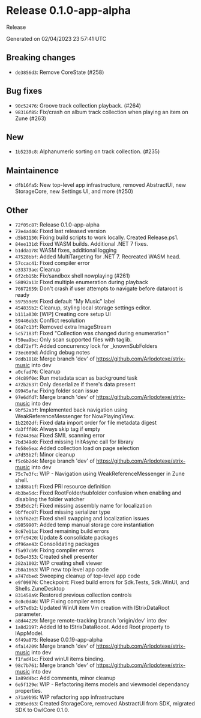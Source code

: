 # Release 0.1.0-app-alpha
 Release 

Generated on 02/04/2023 23:57:41 UTC

## Breaking changes
 - `de3856d3`:  Remove CoreState (#258)
## Bug fixes
 - `90c52476`:  Groove track collection playback. (#264)
 - `98316f85`:  Fix/crash on album track collection when playing an item on Zune (#263)
## New
 - `1b5239c8`:  Alphanumeric sorting on track collection. (#235)
## Maintainence
 - `dfb16fa5`:  New top-level app infrastructure, removed AbstractUI, new StorageCore, new Settings UI, and more (#250)
## Other
 - `72f05c87`: Release 0.1.0-app-alpha
 - `72e4ad46`: Fixed last released version
 - `d5b81130`: Fixing build scripts to work locally. Created Release.ps1.
 - `84ee131d`: Fixed WASM builds. Additional .NET 7 fixes.
 - `b1dda178`: WASM fixes, additional logging
 - `47528bbf`: Added MultiTargeting for .NET 7. Recreated WASM head.
 - `57ccac41`: Fixed compiler error
 - `e33373ae`: Cleanup
 - `6f2cb15b`: Fix/sandbox shell nowplaying (#261)
 - `58092a13`: Fixed multiple enumeration during playback
 - `76672659`: Don't crash if user attempts to navigate before dataroot is ready
 - `597559e9`: Fixed default "My Music" label
 - `454835b2`: Cleanup, styling local storage settings editor.
 - `b111a030`: [WIP] Creating core setup UI
 - `59446eb3`: Conflict resolution
 - `86a7c13f`: Removed extra ImageStream
 - `5c57183f`: Fixed "Collection was changed during enumeration"
 - `f50ea9bc`: Only scan supported files with taglib.
 - `dbd72ef7`: Added concurrency lock for _knownSubFolders
 - `73ec609d`: Adding debug notes
 - `9ddb1818`: Merge branch 'dev' of https://github.com/Arlodotexe/strix-music into dev
 - `a0cfad76`: Cleanup
 - `d4c89f0e`: Run metadata scan as background task
 - `472b2637`: Only deserialize if there's data present
 - `89945afa`: Fixing folder scan issue
 - `97e6dfd7`: Merge branch 'dev' of https://github.com/Arlodotexe/strix-music into dev
 - `9bf52a3f`: Implemented back navigation using WeakReferenceMessenger for NowPlayingView.
 - `1b2202df`: Fixed data import order for file metadata digest
 - `da3fff80`: Always skip tag if empty
 - `fd24436a`: Fixed SMIL scanning error
 - `7bd349d0`: Fixed missing InitAsync call for library
 - `fe58e5ea`: Added collection load on page selection
 - `a7d55b2f`: Minor cleanup
 - `f5c6b2d4`: Merge branch 'dev' of https://github.com/Arlodotexe/strix-music into dev
 - `75c7e3fc`: WIP - Navigation using WeakReferenceMessenger in Zune shell.
 - `12d88a1f`: Fixed PRI resource definition
 - `4b3be5dc`: Fixed RootFolder/subfolder confusion when enabling and disabling the folder watcher
 - `35d5dc2f`: Fixed missing assembly name for localization
 - `9bffec07`: Fixed missing serializer type
 - `b35f62e2`: Fixed shell swapping and localization issues
 - `d9859907`: Added temp manual storage core instantiation
 - `8c67e11a`: Fixed remaining build errors
 - `07fc9420`: Update & consolidate packages
 - `df96ae43`: Consolidating packages
 - `f5a97cb9`: Fixing compiler errors
 - `8d5e4353`: Created shell presenter
 - `282a1002`: WIP creating shell viewer
 - `2b8a1663`: WIP new top level app code
 - `a747dbed`: Sweeping cleanup of top-level app code
 - `e9f09076`: Checkpoint: Fixed build errors for Sdk.Tests, Sdk.WinUI, and Shells.ZuneDesktop
 - `831450a9`: Restored previous collection controls
 - `8c0c0d46`: WIP Fixing compiler errors
 - `ef57e6b2`: Updated WinUI item Vm creation with IStrixDataRoot parameter.
 - `a8d44229`: Merge remote-tracking branch 'origin/dev' into dev
 - `1a8d2197`: Added Id to IStrixDataRooot. Added Root property to IAppModel.
 - `6f49a075`: Release 0.0.19-app-alpha
 - `4fa14209`: Merge branch 'dev' of https://github.com/Arlodotexe/strix-music into dev
 - `f1fad41c`: Fixed winUI items binding.
 - `98c7b761`: Merge branch 'dev' of https://github.com/Arlodotexe/strix-music into dev
 - `1a89d4bc`: Add comments, minor cleanup
 - `6e5f129e`: WIP - Refactoring items models and viewmodel dependancy properties.
 - `a71a9b95`: WIP refactoring app infrastructure
 - `2005ed63`: Created StorageCore, removed AbstractUI from SDK, migrated SDK to OwlCore 0.1.0.
